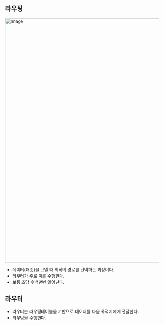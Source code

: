## 라우팅
<img width="800" alt="Image" src="https://github.com/user-attachments/assets/001772d6-ceda-4176-ad60-7b82181db25e" /><br>
- 데이터(패킷)을 보낼 때 최적의 경로를 선택하는 과정이다.
- 라우터가 주로 이를 수행한다.
- 보통 초당 수백만번 일어난다.

## 라우터
- 라우터는 라우팅테이블을 기반으로 데이터를 다음 목적지에게 전달한다.
- 라우팅을 수행한다.
